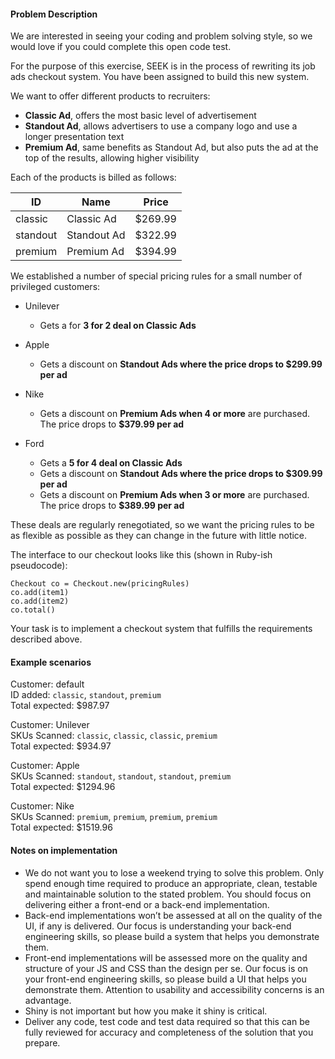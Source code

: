 #### Problem Description

We are interested in seeing your coding and problem solving style, so we would love if you could complete this open code test.

For the purpose of this exercise, SEEK is in the process of rewriting its job ads checkout system. You have been assigned to build this new system.

We want to offer different products to recruiters:
- **Classic Ad**, offers the most basic level of advertisement
- **Standout Ad**, allows advertisers to use a company logo and use a longer presentation text
- **Premium Ad**, same benefits as Standout Ad, but also puts the ad at the top of the results, allowing  higher visibility

Each of the products is billed as follows:


ID | Name | Price
--- | --- | ---
classic | Classic Ad | $269.99
standout | Standout Ad | $322.99
premium | Premium Ad | $394.99

We established a number of special pricing rules for a small number of privileged customers:

- Unilever
    - Gets a for **3 for 2 deal on Classic Ads**


- Apple
    - Gets a discount on **Standout Ads where the price drops to $299.99 per ad**


- Nike
    - Gets a discount on **Premium Ads when 4 or more** are purchased. The price drops to **$379.99 per ad**


- Ford
    - Gets a **5 for 4 deal on Classic Ads**
    - Gets a discount on **Standout Ads where the price drops to $309.99 per ad**
    - Gets a discount on **Premium Ads when 3 or more** are purchased. The price drops to **$389.99 per ad**

These deals are regularly renegotiated, so we want the pricing rules to be as flexible as possible as they can change in the future with little notice.

The interface to our checkout looks like this (shown in Ruby-ish pseudocode):

```
Checkout co = Checkout.new(pricingRules)
co.add(item1)
co.add(item2)
co.total()
```

Your task is to implement a checkout system that fulfills the requirements described above.

#### Example scenarios

Customer: default  
ID added: `classic`, `standout`, `premium`  
Total expected: $987.97

Customer: Unilever								
SKUs Scanned: `classic`, `classic`, `classic`, `premium`  
Total expected: $934.97

Customer: Apple								
SKUs Scanned: `standout`, `standout`, `standout`, `premium`  
Total expected: $1294.96

Customer: Nike								
SKUs Scanned: `premium`, `premium`, `premium`, `premium`  
Total expected: $1519.96

#### Notes on implementation

- We do not want you to lose a weekend trying to solve this problem. Only spend enough time required to produce an appropriate, clean, testable and maintainable solution to the stated problem. You should focus on delivering either a front-end or a back-end implementation.
- Back-end implementations won’t be assessed at all on the quality of the UI, if any is delivered. Our focus is understanding your back-end engineering skills, so please build a system that helps you demonstrate them.
- Front-end implementations will be assessed more on the quality and structure of your JS and CSS than the design per se. Our focus is on your front-end engineering skills, so please build a UI that helps you demonstrate them. Attention to usability and accessibility concerns is an advantage.
- Shiny is not important but how you make it shiny is critical.
- Deliver any code, test code and test data required so that this can be fully reviewed for accuracy and completeness of the solution that you prepare.		
